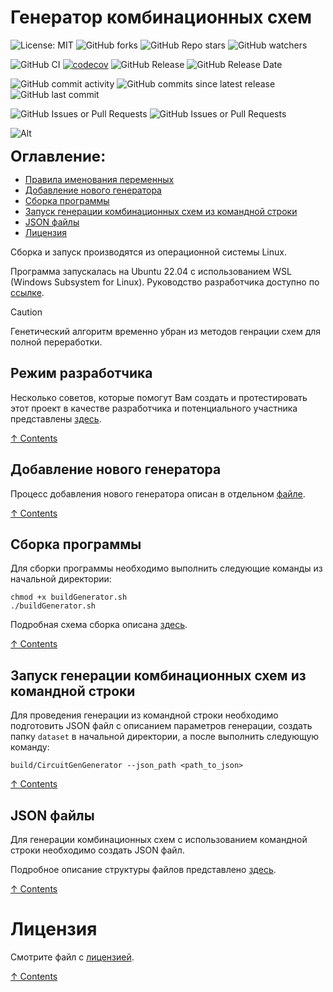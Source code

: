 # Генератор комбинационных схем

![License: MIT](https://img.shields.io/github/license/vvzunin/CircuitGen_Generator)
![GitHub forks](https://img.shields.io/github/forks/vvzunin/CircuitGen_Generator)
![GitHub Repo stars](https://img.shields.io/github/stars/vvzunin/CircuitGen_Generator)
![GitHub watchers](https://img.shields.io/github/watchers/vvzunin/CircuitGen_Generator)

![GitHub CI](https://github.com/vvzunin/CircuitGen_Generator/actions/workflows/ci.yml/badge.svg)
[![codecov](https://codecov.io/gh/vvzunin/CircuitGen_Generator/graph/badge.svg?token=U88U82QFX8)](https://codecov.io/gh/vvzunin/CircuitGen_Generator)
![GitHub Release](https://img.shields.io/github/v/release/vvzunin/CircuitGen_Generator)
![GitHub Release Date](https://img.shields.io/github/release-date/vvzunin/CircuitGen_Generator)

![GitHub commit activity](https://img.shields.io/github/commit-activity/m/vvzunin/CircuitGen_Generator)
![GitHub commits since latest release](https://img.shields.io/github/commits-since/vvzunin/CircuitGen_Generator/latest)
![GitHub last commit](https://img.shields.io/github/last-commit/vvzunin/CircuitGen_Generator)

![GitHub Issues or Pull Requests](https://img.shields.io/github/issues/vvzunin/CircuitGen_Generator)
![GitHub Issues or Pull Requests](https://img.shields.io/github/issues-pr/vvzunin/CircuitGen_Generator)

![Alt](https://repobeats.axiom.co/api/embed/22944c53bda053bd3f0899dc855632dc9b8c38c2.svg "Repobeats analytics image")

<font size="5">**Оглавление:**</font>
<a name="content_rus"></a> 
- [Правила именования переменных](#hacking)
- [Добавление нового генератора](#generator_add_rus)
- [Сборка программы](#generator_build_rus)
- [Запуск генерации комбинационных схем из командной строки](#generator_run_one_json_rus)
- [JSON файлы](#JSON_files)
- [Лицензия](#license)

Сборка и запуск производятся из операционной системы Linux.

Программа запускалась на Ubuntu 22.04 с использованием WSL (Windows Subsystem for Linux).
Руководство разработчика доступно по [ссылке](https://drive.google.com/file/d/1eKWMpF0Ig5r5ZI81dJjRoibctzezNE-D/view?usp=sharing).

> [!CAUTION]
> Генетический алгоритм временно убран из методов генрации схем для полной переработки.

## Режим разработчика
<a name="hacking"></a> 

Несколько советов, которые помогут Вам создать и протестировать этот проект в качестве разработчика и потенциального участника представлены [здесь](HACKING.md).

[&#8593; Contents](#content_rus)

## Добавление нового генератора
<a name="generator_add_rus"></a> 

Процесс добавления нового генератора описан в отдельном [файле](NewGenerator.md).

[&#8593; Contents](#content_rus)

## Сборка программы
<a name="generator_build_rus"></a> 

Для сборки программы необходимо выполнить следующие команды из начальной директории:
```
chmod +x buildGenerator.sh
./buildGenerator.sh
```

Подробная схема сборка описана [здесь](BUILDING.md).

[&#8593; Contents](#content_rus)

## Запуск генерации комбинационных схем из командной строки
<a name="generator_run_one_json_rus"></a>
Для проведения генерации из командной строки необходимо подготовить JSON файл с описанием параметров генерации, создать папку `dataset` в начальной директории, а после выполнить следующую команду:
```
build/CircuitGenGenerator --json_path <path_to_json>
```

[&#8593; Contents](#content_rus)

## JSON файлы
<a name="JSON_files"></a>
Для генерации комбинационных схем с использованием командной строки необходимо создать JSON файл.

Подробное описание структуры файлов представлено [здесь](json.md).

[&#8593; Contents](#content_rus)

# Лицензия
<a name="license"></a>

Смотрите файл с [лицензией](LICENSE.md).

[&#8593; Contents](#content_rus)